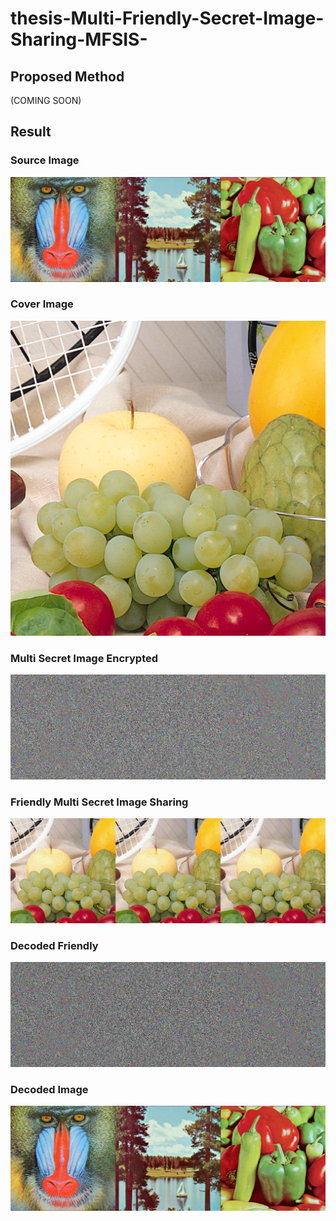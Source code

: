 # thesis-Multi-Friendly-Secret-Image-Sharing-MFSIS-

## Proposed Method
(COMING SOON)

## Result
### Source Image
![](assets/original_image.png)
### Cover Image
![](assets/mask.png)
### Multi Secret Image Encrypted
![](assets/multi%20secret%20images.png)
### Friendly Multi Secret Image Sharing
![](assets/friendly%20multi%20encrypted.png)
### Decoded Friendly
![](assets/decoded%20friendly%20multi%20encrypted.png)
### Decoded Image
![](assets/decoded%20image.png)